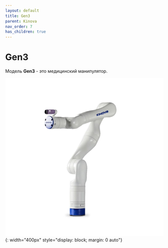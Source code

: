 ```yaml
---
layout: default
title: Gen3
parent: Kinova
nav_order: 7
has_children: true
---
```


# Gen3


Модель **Gen3** - это медицинский манипулятор.

![Kinova Gen3](/assets/images/kinova_main.jpg){: width="400px" style="display: block; margin: 0 auto"}









